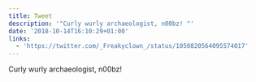 ```yaml
---
title: Tweet
description: '"Curly wurly archaeologist, n00bz! "'
date: '2018-10-14T16:10:29+01:00'
links:
  - 'https://twitter.com/_Freakyclown_/status/1050820564095574017'
---
```

Curly wurly archaeologist, n00bz! 
